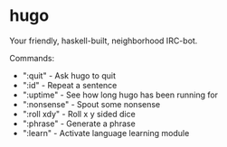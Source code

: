 hugo
====

Your friendly, haskell-built, neighborhood IRC-bot.

Commands:
- ":quit" - Ask hugo to quit
- ":id" - Repeat a sentence
- ":uptime" - See how long hugo has been running for
- ":nonsense" - Spout some nonsense
- ":roll xdy" - Roll x y sided dice
- ":phrase" - Generate a phrase
- ":learn" - Activate language learning module
